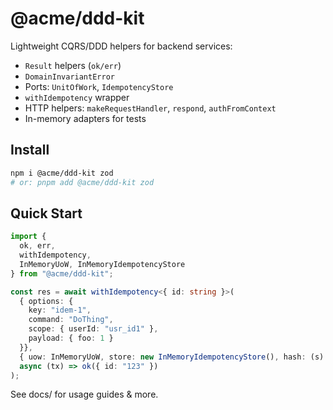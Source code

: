 # @acme/ddd-kit

Lightweight CQRS/DDD helpers for backend services:

- `Result` helpers (`ok/err`)
- `DomainInvariantError`
- Ports: `UnitOfWork`, `IdempotencyStore`
- `withIdempotency` wrapper
- HTTP helpers: `makeRequestHandler`, `respond`, `authFromContext`
- In-memory adapters for tests

## Install

```bash
npm i @acme/ddd-kit zod
# or: pnpm add @acme/ddd-kit zod
```

## Quick Start

```ts
import {
  ok, err,
  withIdempotency,
  InMemoryUoW, InMemoryIdempotencyStore
} from "@acme/ddd-kit";

const res = await withIdempotency<{ id: string }>(
  { options: {
    key: "idem-1",
    command: "DoThing",
    scope: { userId: "usr_id1" },
    payload: { foo: 1 }
  }},
  { uow: InMemoryUoW, store: new InMemoryIdempotencyStore(), hash: (s) => s },
  async (tx) => ok({ id: "123" })
);
```

See docs/ for usage guides & more.